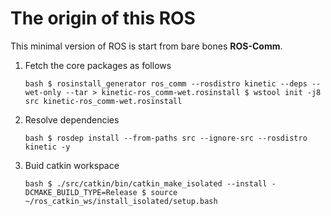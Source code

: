 # The origin of this ROS
This minimal version of ROS is start from bare bones **ROS-Comm**.

1. Fetch the core packages as follows

	`bash
	$ rosinstall_generator ros_comm --rosdistro kinetic --deps --wet-only --tar > kinetic-ros_comm-wet.rosinstall
	$ wstool init -j8 src kinetic-ros_comm-wet.rosinstall
	`

1. Resolve dependencies

	`bash
	$ rosdep install --from-paths src --ignore-src --rosdistro kinetic -y
	`

1. Buid catkin workspace

	`bash
	$ ./src/catkin/bin/catkin_make_isolated --install -DCMAKE_BUILD_TYPE=Release
	$ source ~/ros_catkin_ws/install_isolated/setup.bash
	`
